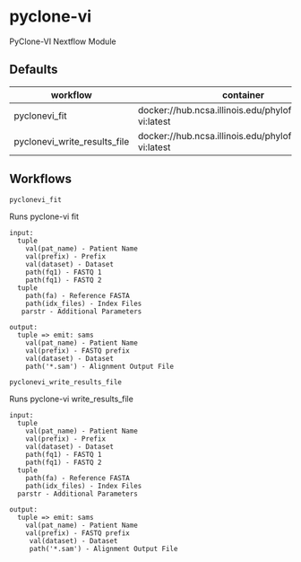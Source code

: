 # pyclone-vi

PyClone-VI Nextflow Module

## Defaults

| workflow | container | cpus | memory |
| --- | --- | --- | --- |
| pyclonevi_fit | docker://hub.ncsa.illinois.edu/phyloflow/pyclone-vi:latest | 4 * task.attempt | 8.GB.plus(4.GB * task.attempt) |
| pyclonevi_write_results_file | docker://hub.ncsa.illinois.edu/phyloflow/pyclone-vi:latest | 1 * task.attempt | 2.GB.plus(2.GB * task.attempt) |

## Workflows

`pyclonevi_fit`

Runs pyclone-vi fit
```
input:
  tuple
    val(pat_name) - Patient Name
    val(prefix) - Prefix
    val(dataset) - Dataset
    path(fq1) - FASTQ 1
    path(fq1) - FASTQ 2
  tuple
    path(fa) - Reference FASTA
    path(idx_files) - Index Files
   parstr - Additional Parameters

output:
  tuple => emit: sams
    val(pat_name) - Patient Name
    val(prefix) - FASTQ prefix
    val(dataset) - Dataset
    path('*.sam') - Alignment Output File
```

`pyclonevi_write_results_file`

Runs pyclone-vi write_results_file
```
input:
  tuple
    val(pat_name) - Patient Name
    val(prefix) - Prefix
    val(dataset) - Dataset
    path(fq1) - FASTQ 1
    path(fq1) - FASTQ 2
  tuple
    path(fa) - Reference FASTA
    path(idx_files) - Index Files
  parstr - Additional Parameters

output:
  tuple => emit: sams
    val(pat_name) - Patient Name
    val(prefix) - FASTQ prefix
     val(dataset) - Dataset
     path('*.sam') - Alignment Output File
```
